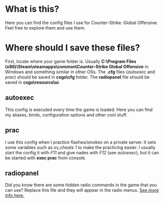 # What is this?

Here you can find the config files I use for Counter-Strike: Global Offensive. Feel free to explore them and use them.

# Where should I save these files?

First, locate where your game folder is. Usually **C:\Program Files (x86)\Steam\steamapps\common\Counter-Strike Global Offensive** in Windows and something similar in other OSs.
The **.cfg** files (*autoexec* and *prac*) should be saved in **csgo\cfg** folder. The **radiopanel** file should be saved in **csgo\resource\ui**.

## autoexec

This config is executed every time the game is loaded. Here you can find my aliases, binds, configuration options and other cool stuff.

## prac

I use this config when I practice flashes/smokes on a private server. It sets some variables such as *sv_cheats 1* to make the practicing easier. I usually start the config it with *F11* and give nades with *F12* (see *autoexec*), but it can be started with **exec prac** from console.

## radiopanel

Did you know there are some hidden radio commands in the game that you can use? Replace this file and they will appear in the radio menus. [See more info here.](http://steamcommunity.com//sharedfiles/filedetails/?id=171993722)
